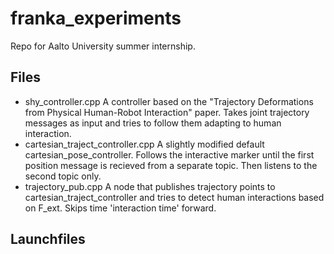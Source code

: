 # franka_experiments
Repo for Aalto University summer internship. 

## Files
- shy_controller.cpp A controller based on the "Trajectory Deformations from Physical Human-Robot Interaction" paper. Takes joint trajectory messages as input and tries to follow them adapting to human interaction. 
- cartesian_traject_controller.cpp A slightly modified default cartesian_pose_controller. Follows the interactive marker until the first position message is recieved from a separate topic. Then listens to the second topic only.
- trajectory_pub.cpp A node that publishes trajectory points to cartesian_traject_controller and tries to detect human interactions based on F_ext. Skips time 'interaction time' forward.

## Launchfiles
